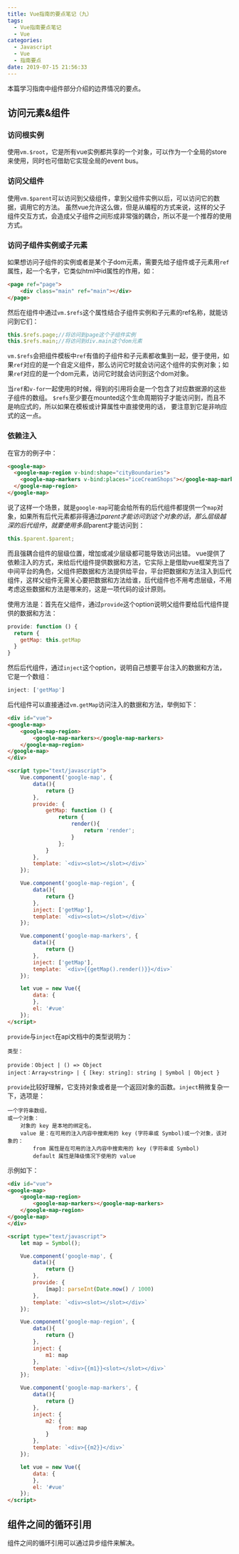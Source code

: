 ```yaml
---
title: Vue指南的要点笔记（九）
tags:
  - Vue指南要点笔记
  - Vue
categories:
  - Javascript
  - Vue
  - 指南要点
date: 2019-07-15 21:56:33
---
```



本篇学习指南中组件部分介绍的边界情况的要点。

<!-- more -->


## 访问元素&组件

### 访问根实例
使用`vm.$root`，它是所有vue实例都共享的一个对象，可以作为一个全局的store来使用，同时也可借助它实现全局的event bus。

### 访问父组件
使用`vm.$parent`可以访问到父级组件，拿到父组件实例以后，可以访问它的数据，调用它的方法。 虽然vue允许这么做，但是从编程的方式来说，这样的父子组件交互方式，会造成父子组件之间形成非常强的耦合，所以不是一个推荐的使用方式。

### 访问子组件实例或子元素
如果想访问子组件的实例或者是某个子dom元素，需要先给子组件或子元素用`ref`属性，起一个名字，它类似html中id属性的作用，如：
```html
<page ref="page">
    <div class="main" ref="main"></div>
</page>
```
然后在组件中通过`vm.$refs`这个属性结合子组件实例和子元素的ref名称，就能访问到它们：
```js
this.$refs.page;//将访问到page这个子组件实例
this.$refs.main;//将访问到div.main这个dom元素
```
`vm.$refs`会把组件模板中`ref`有值的子组件和子元素都收集到一起，便于使用，如果`ref`对应的是一个自定义组件，那么访问它时就会访问这个组件的实例对象；如果`ref`对应的是一个dom元素，访问它时就会访问到这个dom对象。

当`ref`和`v-for`一起使用的时候，得到的引用将会是一个包含了对应数据源的这些子组件的数组。 `$refs`至少要在mounted这个生命周期钩子才能访问到，而且不是响应式的，所以如果在模板或计算属性中直接使用的话， 要注意到它是非响应式的这一点。

### 依赖注入
在官方的例子中：
```html
<google-map>
  <google-map-region v-bind:shape="cityBoundaries">
    <google-map-markers v-bind:places="iceCreamShops"></google-map-markers>
  </google-map-region>
</google-map>
```
说了这样一个场景，就是`google-map`可能会给所有的后代组件都提供一个`map`对象，如果所有后代元素都非得通过$parent才能访问到这个对象的话，那么层级越深的后代组件，就要使用多层$parent才能访问到：
```js
this.$parent.$parent;
```
而且强耦合组件的层级位置，增加或减少层级都可能导致访问出错。 vue提供了依赖注入的方式，来给后代组件提供数据和方法，它实际上是借助vue框架充当了中间平台的角色，父组件把数据和方法提供给平台，平台把数据和方法注入到后代组件，这样父组件无需关心要把数据和方法给谁，后代组件也不用考虑层级，不用考虑这些数据和方法是哪来的，这是一项代码的设计原则。

使用方法是：首先在父组件，通过`provide`这个option说明父组件要给后代组件提供的数据和方法：
```js
provide: function () {
  return {
    getMap: this.getMap
  }
}
```
然后后代组件，通过`inject`这个option，说明自己想要平台注入的数据和方法，它是一个数组：
```js
inject: ['getMap']
```
后代组件可以直接通过`vm.getMap`访问注入的数据和方法，举例如下：
```html
<div id="vue">
<google-map>
    <google-map-region>
        <google-map-markers></google-map-markers>
    </google-map-region>
</google-map>
</div>

<script type="text/javascript">
    Vue.component('google-map', {
        data(){
            return {}
        },
        provide: {
            getMap: function () {
                return {
                    render(){
                        return 'render';
                    }
                };
            }
        },
        template: `<div><slot></slot></div>`
    });

    Vue.component('google-map-region', {
        data(){
            return {}
        },
        inject: ['getMap'],
        template: `<div><slot></slot></div>`
    });

    Vue.component('google-map-markers', {
        data(){
            return {}
        },
        inject: ['getMap'],
        template: `<div>{{getMap().render()}}</div>`
    });

    let vue = new Vue({
        data: {
        },
        el: '#vue'
    });
</script>
```

`provide`与`inject`在api文档中的类型说明为：
```
类型：

provide：Object | () => Object
inject：Array<string> | { [key: string]: string | Symbol | Object }
```
`provide`比较好理解，它支持对象或者是一个返回对象的函数。`inject`稍微复杂一下，选项是：
```
一个字符串数组，
或一个对象：
    对象的 key 是本地的绑定名，
    value 是：在可用的注入内容中搜索用的 key (字符串或 Symbol)或一个对象，该对象的：
        from 属性是在可用的注入内容中搜索用的 key (字符串或 Symbol)
        default 属性是降级情况下使用的 value
```

示例如下：
```html
<div id="vue">
<google-map>
    <google-map-region>
        <google-map-markers></google-map-markers>
    </google-map-region>
</google-map>
</div>

<script type="text/javascript">
    let map = Symbol();

    Vue.component('google-map', {
        data(){
            return {}
        },
        provide: {
            [map]: parseInt(Date.now() / 1000)
        },
        template: `<div><slot></slot></div>`
    });

    Vue.component('google-map-region', {
        data(){
            return {}
        },
        inject: {
            m1: map
        },
        template: `<div>{{m1}}<slot></slot></div>`
    });

    Vue.component('google-map-markers', {
        data(){
            return {}
        },
        inject: {
            m2: {
                from: map
            }
        },
        template: `<div>{{m2}}</div>`
    });

    let vue = new Vue({
        data: {
        },
        el: '#vue'
    });
</script>
```

## 组件之间的循环引用
组件之间的循环引用可以通过异步组件来解决。



